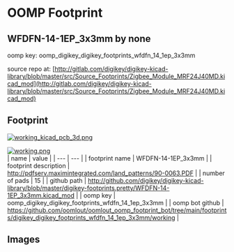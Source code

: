 # OOMP Footprint  
## WFDFN-14-1EP_3x3mm  by none  
  
oomp key: oomp_digikey_digikey_footprints_wfdfn_14_1ep_3x3mm  
  
source repo at: [http://gitlab.com/digikey/digikey-kicad-library/blob/master/src/Source_Footprints/Zigbee_Module_MRF24J40MD.kicad_mod](http://gitlab.com/digikey/digikey-kicad-library/blob/master/src/Source_Footprints/Zigbee_Module_MRF24J40MD.kicad_mod)  
## Footprint  
  
[![working_kicad_pcb_3d.png](working_kicad_pcb_3d_600.png)](working_kicad_pcb_3d.png)  
  
[![working.png](working_600.png)](working.png)  
| name | value | 
| --- | --- | 
| footprint name | WFDFN-14-1EP_3x3mm | 
| footprint description | http://pdfserv.maximintegrated.com/land_patterns/90-0063.PDF | 
| number of pads | 15 | 
| github path | http://github.com/digikey/digikey-kicad-library/blob/master/digikey-footprints.pretty/WFDFN-14-1EP_3x3mm.kicad_mod | 
| oomp key | oomp_digikey_digikey_footprints_wfdfn_14_1ep_3x3mm | 
| oomp bot github | https://github.com/oomlout/oomlout_oomp_footprint_bot/tree/main/footprints/digikey_digikey_footprints_wfdfn_14_1ep_3x3mm/working | 
## Images  
